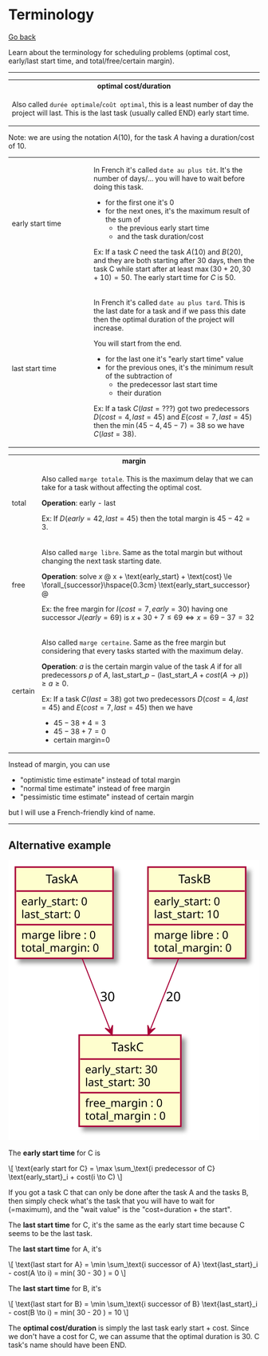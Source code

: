 # Terminology

[Go back](..#scheduling-problem)

Learn about the terminology for scheduling problems (optimal cost, early/last start time, and total/free/certain margin).

<hr class="sl">

<table class="table table-bordered table-striped table-dark">
<tr><th>optimal cost/duration</th></tr>
<tr><td>

Also called ``durée optimale``/`coût optimal`, this is a least number of day the project will last. This is the last task (usually called END) early start time.
</td></tr></table>

Note: we are using the notation $A(10)$, for the task $A$ having a duration/cost of $10$.

<table class="table table-bordered table-striped table-dark">
<tr><td style="min-width: 150px;">early start time</td><td>

In French it's called ``date au plus tôt``. It's the number of days/... you will have to wait before doing this task.

* for the first one it's 0
* for the next ones, it's the maximum result of the sum of
  * the previous early start time
  * and the task duration/cost

Ex: If a task $C$ need the task $A(10)$ and $B(20)$, and they are both starting after 30 days, then the task C while start after at least $\max(30+20, 30+10)=50$. The early start time for $C$ is $50$.
</td></tr>
<tr><td>last start time</td><td>

In French it's called ``date au plus tard``. This is the last date for a task and if we pass this date then the optimal duration of the project will increase.

You will start from the end.

* for the last one it's "early start time" value
* for the previous ones, it's the minimum result of the subtraction of
  * the predecessor last start time
  * their duration

Ex: If a task $C(last=???)$ got two predecessors $D(cost=4, last=45)$ and $E(cost=7, last=45)$ then the $\min(45-4,45-7)=38$ so we have $C(last=38)$.
</td></tr>
</table>

<table class="table table-bordered table-striped table-dark">
<tr><th colspan="2">margin</th></tr>
<tr><td>total</td><td>

Also called ``marge totale``. This is the maximum delay that we can take for a task without affecting the optimal cost.

**Operation**: early - last

Ex: If $D(early=42, last=45)$ then the total margin is $45-42=3$.
</td></tr>
<tr><td>free</td><td>

Also called ``marge libre``. Same as the total margin but without changing the next task starting date.

**Operation**: solve $x$
@
x + \text{early_start} + \text{cost} \le \forall_{successor}\hspace{0.3cm} \text{early_start_successor}
@

Ex: the free margin for $I(cost=7, early=30)$ having one successor $J(early=69)$ is $x + 30 + 7 \le 69 \Leftrightarrow x = 69-37=32$
</td></tr>
<tr><td>certain</td><td>

Also called ``marge certaine``. Same as the free margin but considering that every tasks started with the maximum delay.

**Operation**: $a$ is the certain margin value of the task $A$ if for all predecessors $p$ of $A$, $\text{last_start}\_p - (\text{last_start}\_A + cost(A \to p)) \ge a \ge 0$.

Ex: If a task $C(last=38)$ got two predecessors $D(cost=4, last=45)$ and $E(cost=7, last=45)$ then we have

* $45-38+4=3$
* $45-38+7=0$
* certain margin=0
</td></tr>
</table>

Instead of margin, you can use

* "optimistic time estimate" instead of total margin
* "normal time estimate" instead of free margin
* "pessimistic time estimate" instead of certain margin

but I will use a French-friendly kind of name.

<hr class="sr">

## Alternative example

![](images/terminology.svg)

The **early start time** for C is

<div>
\[
\text{early start for C} 
= \max \sum_\text{i predecessor of C} \text{early_start}_i + cost(i \to C)
\]
</div>

If you got a task C that can only be done after the task A and the tasks B, then simply check what's the task that you will have to wait for (=maximum), and the "wait value" is the "cost=duration + the start".

The **last start time** for C, it's the same as the early start time because C seems to be the last task.

The **last start time** for A, it's 

<div>
\[
\text{last start for A} 
= \min \sum_\text{i successor of A}
\text{last_start}_i - cost(A \to i)
= min( 30 - 30 ) = 0 
\]
</div>

The **last start time** for B, it's

<div>
\[
\text{last start for B} 
= \min \sum_\text{i successor of B}
\text{last_start}_i - cost(B \to i)
= min( 30 - 20 ) = 10 
\]
</div>

The **optimal cost/duration** is simply the last task early start + cost. Since we don't have a cost for C, we can assume that the optimal duration is $30$. C task's name should have been END.